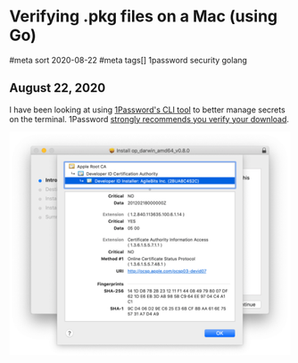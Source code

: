 # Verifying .pkg files on a Mac (using Go)
#meta sort 2020-08-22
#meta tags[] 1password security golang
## August 22, 2020

I have been looking at using [1Password's CLI tool](https://support.1password.com/command-line-getting-started/) to better manage secrets on the terminal.  1Password
[strongly recommends you verify your download](https://support.1password.com/verify-command-line/).

![Verify Mac Package fingerprint](mac-verify-fingerprint.png?raw=true)

